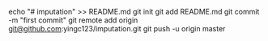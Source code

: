 echo "# imputation" >> README.md
git init
git add README.md
git commit -m "first commit"
git remote add origin git@github.com:yingc123/imputation.git
git push -u origin master